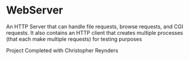 # WebServer
An HTTP Server that can handle file requests, browse requests, and CGI requests. It also contains an HTTP client that creates multiple processes (that each make multiple requests) for testing purposes

Project Completed with Christopher Reynders
